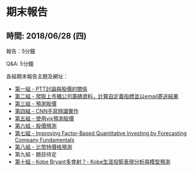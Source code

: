 # 期末報告

## 時間: 2018/06/28 (四) 

報告：5分鐘

Q&A: 5分鐘

各組期末報告主題及網址：

* [第一組 - PTT討論與股價的關係](https://github.com/kuo23/-/blob/master/README.md)
* [第二組 - 爬取上市櫃公司籌碼資料，計算自定義指標並以email寄送結果](https://github.com/Andy-Liu66/2018NSYSU-BigData/tree/master/Final%20report)
* [第三組 - 預測股價](https://github.com/chenminluo/2018NSYSUBigData/blob/master/README.md)
* [第四組 - CNN手寫辨識實作](https://github.com/alexlauforgithub/2018NSYSUBigData/tree/master/Final%20Project)
* [第五組 - 使用vix預測股價](https://github.com/xsy1215/BIG-DATA-ANALYTICS/blob/master/final%20project/README.md)
* [第六組 - 股價預測](https://github.com/x456uy78/2018/tree/master/final_report)
* [第七組 - Improving Factor-Based Quantitative Investing by Forecasting Company Fundamentals](https://github.com/ChenYiHua318/2018NSYSUBigData/tree/master/Final%20Project)
* [第八組 - 比幣特價格預測](https://github.com/vivian1725/2018NSYSUBigData/blob/master/project_name.md)
* 第九組 - 題目待定
* [第十組 - Kobe Bryant多會射？- Kobe生涯投籃表現分析與模型預測](https://github.com/efang55/2017FM615/blob/master/Final/README.md)
